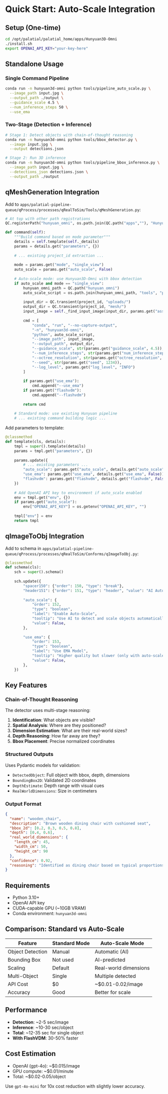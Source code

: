 # Quick Start: Auto-Scale Integration

## Setup (One-time)

```bash
cd /opt/palatial/palatial_home/apps/Hunyuan3D-Omni
./install.sh
export OPENAI_API_KEY="your-key-here"
```

## Standalone Usage

### Single Command Pipeline
```bash
conda run -n hunyuan3d-omni python tools/pipeline_auto_scale.py \
  --image_path input.jpg \
  --output_path ./output \
  --guidance_scale 4.5 \
  --num_inference_steps 50 \
  --use_ema
```

### Two-Stage (Detection + Inference)
```bash
# Stage 1: Detect objects with chain-of-thought reasoning
conda run -n hunyuan3d-omni python tools/bbox_detector.py \
  --image input.jpg \
  --output detections.json

# Stage 2: Run 3D inference
conda run -n hunyuan3d-omni python tools/pipeline_bbox_inference.py \
  --image_path input.jpg \
  --detections_json detections.json \
  --output_path ./output
```

## qMeshGeneration Integration

Add to `apps/palatial-pipeline-queue/qProcess/processes/qRealToSim/Tools/qMeshGeneration.py`:

```python
# At top with other path registrations
QC.registerPath("hunyuan_omni", os.path.join(QC.path("apps",""), "Hunyuan3D-Omni"))

def command(self):
    """Build command based on mode parameter"""
    details = self.template(self._details)
    params = details.get("parameters", {})
    
    # ... existing project_id extraction ...
    
    mode = params.get("mode", "single_view")
    auto_scale = params.get("auto_scale", False)
    
    # Auto-scale mode: use Hunyuan3D-Omni with bbox detection
    if auto_scale and mode == "single_view":
        hunyuan_omni_path = QC.path("hunyuan_omni")
        auto_scale_script = os.path.join(hunyuan_omni_path, "tools", "pipeline_auto_scale.py")
        
        input_dir = QC.transient(project_id, "uploads/")
        output_dir = QC.transient(project_id, "mesh/")
        input_image = self._find_input_image(input_dir, params.get("asset", "image"))
        
        cmd = [
            "conda", "run", "--no-capture-output",
            "-n", "hunyuan3d-omni",
            "python", auto_scale_script,
            "--image_path", input_image,
            "--output_path", output_dir,
            "--guidance_scale", str(params.get("guidance_scale", 4.5)),
            "--num_inference_steps", str(params.get("num_inference_steps", 50)),
            "--octree_resolution", str(params.get("octree_resolution", 512)),
            "--seed", str(params.get("seed", 1234)),
            "--log_level", params.get("log_level", "INFO")
        ]
        
        if params.get("use_ema"):
            cmd.append("--use_ema")
        if params.get("flashvdm"):
            cmd.append("--flashvdm")
        
        return cmd
    
    # Standard mode: use existing Hunyuan pipeline
    # ... existing command building logic ...
```

Add parameters to template:

```python
@classmethod
def template(cls, details):
    tmpl = super().template(details)
    params = tmpl.get("parameters", {})
    
    params.update({
        # ... existing parameters ...
        "auto_scale": params.get("auto_scale", details.get("auto_scale", False)),
        "use_ema": params.get("use_ema", details.get("use_ema", False)),
        "flashvdm": params.get("flashvdm", details.get("flashvdm", False)),
    })
    
    # Add OpenAI API key to environment if auto_scale enabled
    env = tmpl.get("env", {})
    if params.get("auto_scale"):
        env["OPENAI_API_KEY"] = os.getenv("OPENAI_API_KEY", "")
    
    tmpl["env"] = env
    return tmpl
```

## qImageToObj Integration

Add to schema in `apps/palatial-pipeline-queue/qProcess/processes/qRealToSim/Conforms/qImageToObj.py`:

```python
@classmethod
def schema(cls):
    sch = super().schema()
    
    sch.update({
        "spacer150": {"order": 150, "type": "break"},
        "header151": {"order": 151, "type": "header", "value": "AI Auto-Scale Detection"},
        
        "auto_scale": {
            "order": 152,
            "type": "boolean",
            "label": "Enable Auto-Scale",
            "tooltip": "Use AI to detect and scale objects automatically",
            "value": False,
        },
        
        "use_ema": {
            "order": 153,
            "type": "boolean",
            "label": "Use EMA Model",
            "tooltip": "Higher quality but slower (only with auto-scale)",
            "value": False,
        },
    })
```

## Key Features

### Chain-of-Thought Reasoning
The detector uses multi-stage reasoning:
1. **Identification**: What objects are visible?
2. **Spatial Analysis**: Where are they positioned?
3. **Dimension Estimation**: What are their real-world sizes?
4. **Depth Reasoning**: How far away are they?
5. **Bbox Placement**: Precise normalized coordinates

### Structured Outputs
Uses Pydantic models for validation:
- `DetectedObject`: Full object with bbox, depth, dimensions
- `BoundingBox2D`: Validated 2D coordinates
- `DepthEstimate`: Depth range with visual cues
- `RealWorldDimensions`: Size in centimeters

### Output Format
```json
{
  "name": "wooden_chair",
  "description": "Brown wooden dining chair with cushioned seat",
  "bbox_2d": [0.2, 0.3, 0.5, 0.8],
  "depth": [0.4, 0.6],
  "real_world_dimensions": {
    "length_cm": 45,
    "width_cm": 50,
    "height_cm": 90
  },
  "confidence": 0.92,
  "reasoning": "Identified as dining chair based on typical proportions and design. Positioned in mid-ground based on perspective cues. Estimated depth from shadow direction and relative size to other objects. Dimensions based on standard dining chair measurements."
}
```

## Requirements

- Python 3.10+
- OpenAI API key
- CUDA-capable GPU (~10GB VRAM)
- Conda environment: `hunyuan3d-omni`

## Comparison: Standard vs Auto-Scale

| Feature | Standard Mode | Auto-Scale Mode |
|---------|--------------|-----------------|
| Object Detection | Manual | Automatic (AI) |
| Bounding Box | Not used | AI-predicted |
| Scaling | Default | Real-world dimensions |
| Multi-Object | Single | Multiple detected |
| API Cost | $0 | ~$0.01-0.02/image |
| Accuracy | Good | Better for scale |

## Performance

- **Detection**: ~2-5 sec/image
- **Inference**: ~10-30 sec/object
- **Total**: ~12-35 sec for single object
- **With FlashVDM**: 30-50% faster

## Cost Estimation

- OpenAI (gpt-4o): ~$0.015/image
- GPU compute: ~$0.01/minute
- Total: ~$0.02-0.05/object

Use `gpt-4o-mini` for 10x cost reduction with slightly lower accuracy.

